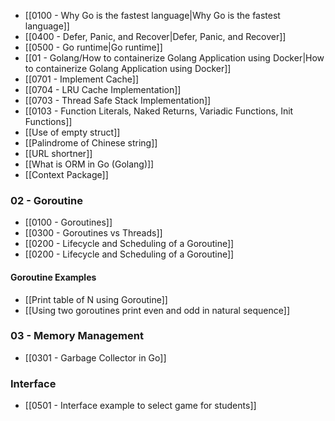 - [[0100 - Why Go is the fastest language|Why Go is the fastest language]]
- [[0400 - Defer, Panic, and Recover|Defer, Panic, and Recover]]
- [[0500 - Go runtime|Go runtime]]
- [[01 - Golang/How to containerize Golang Application using Docker|How to containerize Golang Application using Docker]]
- [[0701 - Implement Cache]] 
- [[0704 - LRU Cache Implementation]]
- [[0703 - Thread Safe Stack Implementation]]
- [[0103 - Function Literals, Naked Returns, Variadic Functions, Init Functions]]
- [[Use of empty struct]]
- [[Palindrome of Chinese string]]
- [[URL shortner]]
- [[What is ORM in Go (Golang)]]
- [[Context Package]]
### 02 - Goroutine
- [[0100 - Goroutines]]
- [[0300 - Goroutines vs Threads]]
- [[0200 - Lifecycle and Scheduling of a Goroutine]]
- [[0200 - Lifecycle and Scheduling of a Goroutine]]
#### Goroutine Examples
- [[Print table of N using Goroutine]]
- [[Using two goroutines print even and odd in natural sequence]]

### 03 - Memory Management
- [[0301 - Garbage Collector in Go]]
### Interface
- [[0501 - Interface example to select game for students]]
